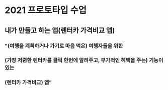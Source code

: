 # 2021 프로토타입 수업
## 내가 만들고 하는 앱(렌터카 가격비교 앱)
### "(여행을 계획하거나 가기로 마음 먹은) 여행자들을 위한
### (가장 저렴한 렌터카를 클릭 한번에 알려주고, 부가적인 혜택을 주는) 기능이 있는
### (렌터카 가격비교) 앱"
